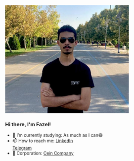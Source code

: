<img src="photo-of-me.jpg" width="400px" />

### Hi there, I'm Fazel!

- 🤔 I’m currently studying: As much as I can😄
- 📫 How to reach me: [LinkedIn](https://www.linkedin.com/in/mohammadfazel-abdhaghighi-33912a234)  
                       [Telegram](https://t.me/pingpongplayer)
- 🔭 Corporation: [Cein Company](https://github.com/Cein-Company)                       
